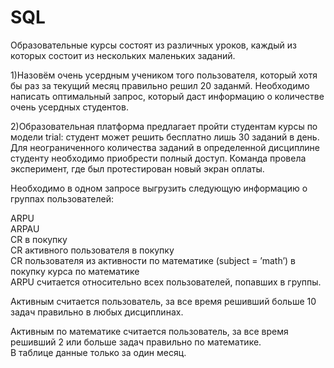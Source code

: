 # SQL
Образовательные курсы состоят из различных уроков, каждый из которых состоит из нескольких маленьких заданий.

1)Назовём очень усердным учеником того пользователя, который хотя бы раз за текущий месяц правильно решил 20 заданмй.
Необходимо написать оптимальный запрос, который даст информацию о количестве очень усердных студентов.

2)Образовательная платформа предлагает пройти студентам курсы по модели trial: студент может решить бесплатно лишь 30 заданий в день. Для неограниченного количества заданий в определенной дисциплине студенту необходимо приобрести полный доступ. Команда провела эксперимент, где был протестирован новый экран оплаты.

Необходимо в одном запросе выгрузить следующую информацию о группах пользователей:

ARPU  
ARPAU  
CR в покупку  
СR активного пользователя в покупку  
CR пользователя из активности по математике (subject = ’math’) в покупку курса по математике  
ARPU считается относительно всех пользователей, попавших в группы.  

Активным считается пользователь, за все время решивший больше 10 задач правильно в любых дисциплинах.  

Активным по математике считается пользователь, за все время решивший 2 или больше задач правильно по математике.  
В таблице данные только за один месяц.

